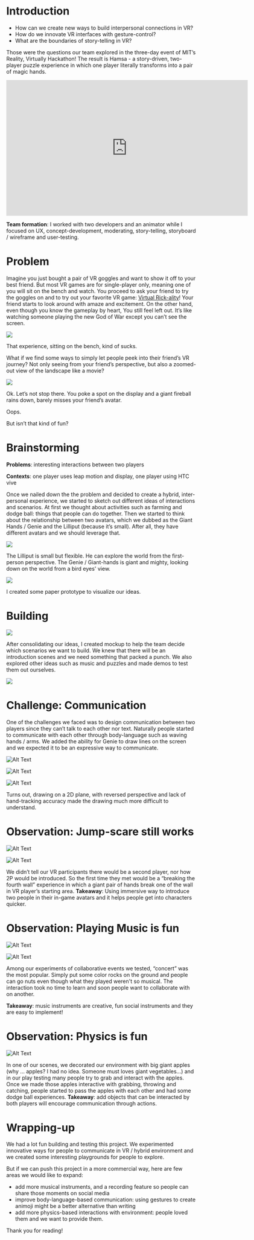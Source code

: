 # Introduction

- How can we create new ways to build interpersonal connections in VR?
- How do we innovate VR interfaces with gesture-control?
- What are the boundaries of story-telling in VR?

Those were the questions our team explored in the three-day event of MIT’s Reality, Virtually Hackathon! The result is Hamsa - a story-driven, two-player puzzle experience in which one player literally transforms into a pair of magic hands.

<iframe src="https://player.vimeo.com/video/187478380" width="640" height="360" frameborder="0" allow="autoplay; fullscreen" allowfullscreen></iframe>

**Team formation**: I worked with two developers and an animator while I focused on UX, concept-development, moderating, story-telling, storyboard / wireframe and user-testing.

# Problem

Imagine you just bought a pair of VR goggles and want to show it off to your best friend. But most VR games are for single-player only, meaning one of you will sit on the bench and watch. You proceed to ask your friend to try the goggles on and to try out your favorite VR game: [Virtual Rick-ality](https://www.adultswim.com/games/pc-console/rick-and-morty-simulator-virtual-rick-ality/)! Your friend starts to look around with amaze and excitement. On the other hand, even though you know the gameplay by heart, You still feel left out. It’s like watching someone playing the new God of War except you can’t see the screen.

![](https://paper-attachments.dropbox.com/s_CFBDD9739A2ECAB00497FDAB8CA03E62FDFD5049DCDDAC1534608614F1738AD5_1569169945754_image.png)

That experience, sitting on the bench, kind of sucks.

What if we find some ways to simply let people peek into their friend’s VR journey? Not only seeing from your friend’s perspective, but also a zoomed-out view of the landscape like a movie?

![](https://paper-attachments.dropbox.com/s_CFBDD9739A2ECAB00497FDAB8CA03E62FDFD5049DCDDAC1534608614F1738AD5_1569173520777_image.png)

Ok. Let’s not stop there. You poke a spot on the display and a giant fireball rains down, barely misses your friend’s avatar.

Oops.

But isn’t that kind of fun?

# Brainstorming

**Problems**: interesting interactions between two players

**Contexts**: one player uses leap motion and display, one player using HTC vive

Once we nailed down the the problem and decided to create a hybrid, inter-personal experience, we started to sketch out different ideas of interactions and scenarios. At first we thought about activities such as farming and dodge ball: things that people can do together. Then we started to think about the relationship between two avatars, which we dubbed as the Giant Hands / Genie and the Lilliput (because it’s small). After all, they have different avatars and we should leverage that.

![](https://paper-attachments.dropbox.com/s_CFBDD9739A2ECAB00497FDAB8CA03E62FDFD5049DCDDAC1534608614F1738AD5_1569126192628_image.png)

The Lilliput is small but flexible. He can explore the world from the first-person perspective. The Genie / Giant-hands is giant and mighty, looking down on the world from a bird eyes' view.

![](https://paper-attachments.dropbox.com/s_CFBDD9739A2ECAB00497FDAB8CA03E62FDFD5049DCDDAC1534608614F1738AD5_1569271504241_MacBook+Pro+8.png)

I created some paper prototype to visualize our ideas.

# Building

![](https://paper-attachments.dropbox.com/s_CFBDD9739A2ECAB00497FDAB8CA03E62FDFD5049DCDDAC1534608614F1738AD5_1569126262460_image.png)

After consolidating our ideas, I created mockup to help the team decide which scenarios we want to build. We knew that there will be an introduction scenes and we need something that packed a punch. We also explored other ideas such as music and puzzles and made demos to test them out ourselves.

![](https://paper-attachments.dropbox.com/s_CFBDD9739A2ECAB00497FDAB8CA03E62FDFD5049DCDDAC1534608614F1738AD5_1569271741757_image.png)

# Challenge: Communication

One of the challenges we faced was to design communication between two players since they can’t talk to each other nor text. Naturally people started to communicate with each other through body-language such as waving hands / arms. We added the ability for Genie to draw lines on the screen and we expected it to be an expressive way to communicate.

![Alt Text](https://media.giphy.com/media/drwd86KMS4hcmB0mRz/giphy.gif)

![Alt Text](https://media.giphy.com/media/fSSAudHUM6Wjb5aXzW/giphy.gif)

![Alt Text](https://media.giphy.com/media/fAWS9srKAtELj1aPUX/giphy.gif)

Turns out, drawing on a 2D plane, with reversed perspective and lack of hand-tracking accuracy made the drawing much more difficult to understand.

# Observation: Jump-scare still works

![Alt Text](https://media.giphy.com/media/W36W4WVKqX3J2D3rFQ/giphy.gif)

![Alt Text](https://media.giphy.com/media/chVXOzXvVv1MnvOmR6/giphy.gif)

We didn’t tell our VR participants there would be a second player, nor how 2P would be introduced. So the first time they met would be a “breaking the fourth wall” experience in which a giant pair of hands break one of the wall in VR player’s starting area.
**Takeaway**: Using immersive way to introduce two people in their in-game avatars and it helps people get into characters quicker.

# Observation: Playing Music is fun

![Alt Text](https://media.giphy.com/media/lqpAsUXWRTr9e3kpxT/giphy.gif)

![Alt Text](https://media.giphy.com/media/eNAvXEzWm82VTNx2eB/giphy.gif)

Among our experiments of collaborative events we tested, “concert” was the most popular. Simply put some color rocks on the ground and people can go nuts even though what they played weren't so musical. The interaction took no time to learn and soon people want to collaborate with on another.

**Takeaway**: music instruments are creative, fun social instruments and they are easy to implement!

# Observation: Physics is fun

![Alt Text](https://media.giphy.com/media/W36W4WVKqX3J2D3rFQ/giphy.gif)

In one of our scenes, we decorated our environment with big giant apples (why … apples? I had no idea. Someone must loves giant vegetables…) and in our play testing many people try to grab and interact with the apples. Once we made those apples interactive with grabbing, throwing and catching, people started to pass the apples with each other and had some dodge ball experiences.
**Takeaway**: add objects that can be interacted by both players will encourage communication through actions.

# Wrapping-up

We had a lot fun building and testing this project. We experimented innovative ways for people to communicate in VR / hybrid environment and we created some interesting playgrounds for people to explore.

But if we can push this project in a more commercial way, here are few areas we would like to expand:

- add more musical instruments, and a recording feature so people can share those moments on social media
- improve body-language-based communication: using gestures to create animoji might be a better alternative than writing
- add more physics-based interactions with environment: people loved them and we want to provide them.

Thank you for reading!
